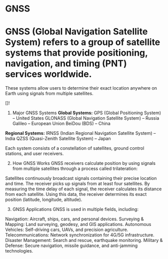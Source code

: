 # GNSS

# GNSS (Global Navigation Satellite System) refers to a group of satellite systems that provide positioning, navigation, and timing (PNT) services worldwide.
These systems allow users to determine their exact location anywhere on Earth using signals from multiple satellites.

[]!

1. Major GNSS Systems
  **Global Systems:**
  GPS (Global Positioning System) – United States
  GLONASS (Global Navigation Satellite System) – Russia
  Galileo – European Union
  BeiDou (BDS) – China

  **Regional Systems:**
  IRNSS (Indian Regional Navigation Satellite System) – India
  QZSS (Quasi-Zenith Satellite System) – Japan

  Each system consists of a constellation of satellites, ground control stations, and user receivers.

  2. How GNSS Works
GNSS receivers calculate position by using signals from multiple satellites through a process called trilateration:

Satellites continuously broadcast signals containing their precise location and time.
The receiver picks up signals from at least four satellites.
By measuring the time delay of each signal, the receiver calculates its distance from each satellite.
Using this data, the receiver determines its exact position (latitude, longitude, altitude).

3. GNSS Applications
GNSS is used in multiple fields, including:

Navigation: Aircraft, ships, cars, and personal devices.
Surveying & Mapping: Land surveying, geodesy, and GIS applications.
Autonomous Vehicles: Self-driving cars, UAVs, and precision agriculture.
Telecommunications: Network synchronization for 4G/5G infrastructure.
Disaster Management: Search and rescue, earthquake monitoring.
Military & Defense: Secure navigation, missile guidance, and anti-jamming technologies.
